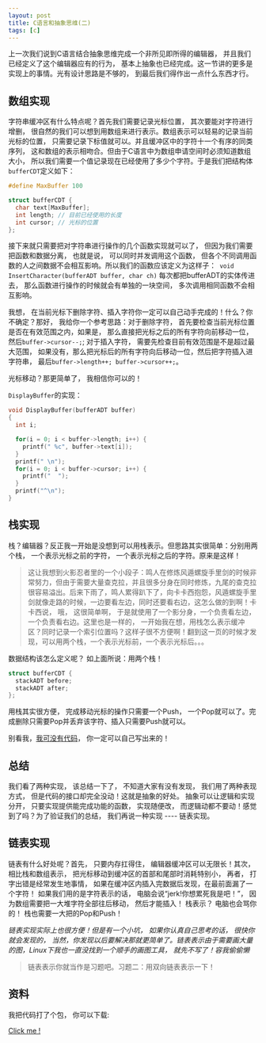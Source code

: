```yaml
---
layout: post
title: C语言和抽象思维(二)
tags: [c]
---
```


上一次我们说到C语言结合抽象思维完成一个非所见即所得的编辑器， 并且我们已经定义了这个编辑器应有的行为， 基本上抽象也已经完成。这一节讲的更多是实现上的事情。光有设计思路是不够的， 到最后我们得作出一点什么东西才行。

## 数组实现

字符串缓冲区有什么特点呢？首先我们需要记录光标位置， 其次要能对字符进行增删， 很自然的我们可以想到用数组来进行表示。数组表示可以轻易的记录当前光标的位置， 只需要记录下标值就可以。并且缓冲区中的字符十一个有序的同类序列， 这和数组的表示相吻合。但由于C语言中为数组申请空间时必须知道数组大小， 所以我们需要一个值记录现在已经使用了多少个字符。于是我们把结构体`bufferCDT`定义如下：

```c
#define MaxBuffer 100

struct bufferCDT {
  char text[MaxBuffer];
  int length; // 目前已经使用的长度
  int cursor; // 光标的位置
};
```

接下来就只需要把对字符串进行操作的几个函数实现就可以了， 但因为我们需要把函数和数据分离， 也就是说， 可以同时并发调用这个函数， 但各个不同调用函数的人之间数据不会相互影响。所以我们的函数应该定义为这样子：` void InsertCharacter(bufferADT buffer, char ch)` 每次都把bufferADT的实体传进去， 那么函数进行操作的时候就会有单独的一块空间， 多次调用相同函数不会相互影响。

我想， 在当前光标下删除字符、插入字符你一定可以自己动手完成的！什么？你不确定？那好， 我给你一个参考思路：对于删除字符， 首先要检查当前光标位置是否在有效范围之内，如果是， 那么直接把光标之后的所有字符向前移动一位，然后`buffer->cursor--;`; 对于插入字符， 需要先检查目前有效范围是不是超过最大范围， 如果没有，那么把光标后的所有字符向后移动一位，然后把字符插入进字符串， 最后`buffer->length++; buffer->cursor++;`。

光标移动？那更简单了， 我相信你可以的！

`DisplayBuffer`的实现：

```c
void DisplayBuffer(bufferADT buffer)
{
  int i;

  for(i = 0; i < buffer->length; i++) {
    printf(" %c", buffer->text[i]);
  }
  printf(" \n");
  for(i = 0; i < buffer->cursor; i++) {
    printf("  ");
  }
  printf("^\n");
}
```

## 栈实现

栈？编辑器？反正我一开始是没想到可以用栈表示。但思路其实很简单：分别用两个栈， 一个表示光标之前的字符， 一个表示光标之后的字符。原来是这样！

> 这让我想到火影忍者里的一个小段子：鸣人在修炼风遁螺旋手里剑的时候非常努力，但由于需要大量查克拉，并且很多分身在同时修炼，九尾的查克拉很容易溢出。后来下雨了，鸣人累得趴下了，向卡卡西抱怨，风遁螺旋手里剑就像走路的时候，一边要看左边，同时还要看右边，这怎么做的到啊！卡卡西说， 哦， 这很简单啊， 于是就使用了一个影分身，一个负责看左边，一个负责看右边。这里也是一样的， 一开始我在想，用栈怎么表示缓冲区？同时记录一个索引位置吗？这样子很不方便啊！翻到这一页的时候才发现，可以用两个栈，一个表示光标前，一个表示光标后。。。

数据结构该怎么定义呢？ 如上面所说：用两个栈！

```c
struct bufferCDT {
  stackADT before;
  stackADT after;
};
```

用栈其实很方便， 完成移动光标的操作只需要一个Push， 一个Pop就可以了。完成删除只需要Pop并丢弃该字符、插入只需要Push就可以。

别看我，[我可没有代码](#资料)， 你一定可以自己写出来的！

## 总结

我们看了两种实现， 该总结一下了， 不知道大家有没有发现， 我们用了两种表现方式， 但是代码的接口却完全没动！这就是抽象的好处。 抽象可以让逻辑和实现分开， 只要实现提供能完成功能的函数， 实现随便改， 而逻辑动都不要动！感觉到了吗？为了验证我们的总结， 我们再说一种实现 ---- 链表实现。

## 链表实现

链表有什么好处呢？首先， 只要内存扛得住， 编辑器缓冲区可以无限长！其次，相比栈和数组表示， 把光标移动到缓冲区的首部和尾部时消耗特别小， 再者， 打字出错是经常发生地事情， 如果在缓冲区内插入完数据后发现，在最前面漏了一个字符！ 如果我们用的是字符表示的话， 电脑会说“jerk!你想累死我是吧！”， 因为数组需要把一大堆字符全部往后移动， 然后才能插入！ 栈表示？ 电脑也会骂你的！ 栈也需要一大把的Pop和Push！ 

*链表实现实际上也很方便！但是有一个小坑， 如果你认真自己思考的话， 很快你就会发现的， 当然，你发现以后要解决那就更简单了。链表表示由于需要画大量的图，Linux下我也一直没找到一个顺手的画图工具， 就先不写了！容我偷偷懒*

> 链表表示你就当作是习题吧。习题二：用双向链表表示一下！

## 资料

我把代码打了个包， 你可以下载:

[Click me !](/public/c-abstractions.tar.gz)
